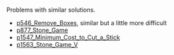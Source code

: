 Problems with similar solutions.
- [p546_Remove_Boxes](https://github.com/genxium/Leetcode/tree/master/p546_Remove_Boxes), similar but a little more difficult
- [p877_Stone_Game](https://github.com/genxium/Leetcode/tree/master/p877_Stone_Game)
- [p1547_Minimum_Cost_to_Cut_a_Stick](https://github.com/genxium/Leetcode/tree/master/p1547_Minimum_Cost_to_Cut_a_Stick)
- [p1563_Stone_Game_V](https://github.com/genxium/Leetcode/tree/master/p1563_Stone_Game_V)

